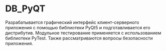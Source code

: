 # DB_PyQT
Разрабатывается графический интерфейс клиент-серверного приложения с помощью библиотеки PyQt5 и подготавливается его дистрибутив. Модульное тестирование применяется с использованием библиотеки PyTest. Также рассматриваются вопросы безопасности приложения. 
